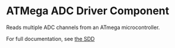 # ATMega ADC Driver Component

Reads multiple ADC channels from an ATmega microcontroller.

For full documentation, see [the SDD](docs/sdd.md)
